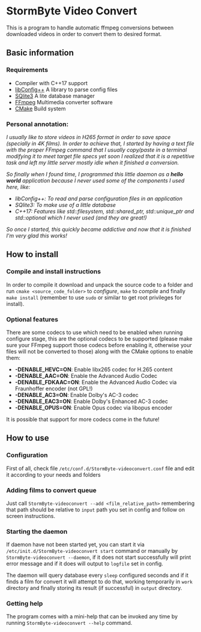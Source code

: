 # StormByte Video Convert

This is a program to handle automatic ffmpeg conversions between downloaded videos in order to convert them to desired format.

## Basic information

### Requirements

* Compiler with C++17 support
* [libConfig++](http://hyperrealm.github.io/libconfig) A library to parse config files
* [SQlite3](https://www.sqlite.org/index.html) A lite database manager
* [FFmpeg](https://ffmpeg.org) Multimedia converter software
* [CMake](https://cmake.org/) Build system

### Personal annotation:

_I usually like to store videos in H265 format in order to save space (specially in 4K films). In order to achieve that, I started by having a text file with the proper FFmpeg command that I usually copy/paste in a terminal modifying it to meet target file specs yet soon I realized that it is a repetitive task and left my little server mostly idle when it finished a conversion._

_So finally when I found time, I programmed this little daemon as a **hello world** application because I never used some of the components I used here, like:_

* _libConfig++: To read and parse configuration files in an application_
* _SQlite3: To make use of a little database_
* _C++17: Features like std::filesystem, std::shared_ptr, std::unique_ptr and std::optional which I never used (and they are great!)_

_So once I started, this quickly became addictive and now that it is finished I'm very glad this works!_

## How to install

### Compile and install instructions

In order to compile it download and unpack the source code to a folder and run `cmake <source_code_folder>` to _configure_, `make` to _compile_ and finally `make install` (remember to use `sudo` or similar to get root privileges for install).

### Optional features

There are some codecs to use which need to be enabled when running configure stage, this are the optional codecs to be supported (please make sure your FFmpeg support those codecs before enabling it, otherwise your files will not be converted to those) along with the CMake options to enable them:

* **-DENABLE_HEVC=ON**: Enable libx265 codec for H.265 content
* **-DENABLE_AAC=ON**: Enable the Advanced Audio Codec
* **-DENABLE_FDKAAC=ON**: Enable the Advanced Audio Codec via Fraunhoffer encoder (not GPL!)
* **-DENABLE_AC3=ON**: Enable Dolby's AC-3 codec
* **-DENABLE_EAC3=ON**: Enable Dolby's Enhanced AC-3 codec
* **-DENABLE_OPUS=ON**: Enable Opus codec via libopus encoder

It is possible that support for more codecs come in the future!

## How to use

### Configuration

First of all, check file `/etc/conf.d/StormByte-videoconvert.conf` file and edit it according to your needs and folders

### Adding films to convert queue

Just call `StormByte-videoconvert --add <film_relative_path>` remembering that path should be relative to `input` path you set in config and follow on screen instructions.

### Starting the daemon

If daemon have not been started yet, you can start it via `/etc/init.d/StormByte-videoconvert start` command or manually by `StormByte-videoconvert --daemon`, if it does not start successfully will print error message and if it does will output to `logfile` set in config.

The daemon will query database every `sleep` configured seconds and if it finds a film for convert it will attempt to do that, working temporarily in `work` directory and finally storing its result (if successful) in `output` directory.

### Getting help

The program comes with a mini-help that can be invoked any time by running `StormByte-videoconvert --help` command.